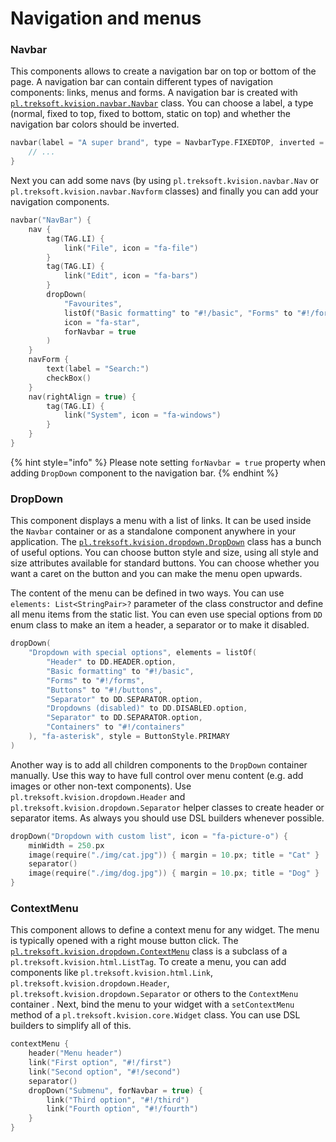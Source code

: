 # Navigation and menus

### Navbar

This components allows to create a navigation bar on top or bottom of the page. A navigation bar can contain different types of navigation components: links, menus and forms. A navigation bar is created with [`pl.treksoft.kvision.navbar.Navbar`](https://rjaros.github.io/kvision/api/pl.treksoft.kvision.navbar/-navbar/index.html) class. You can choose a label, a type \(normal, fixed to top, fixed to bottom, static on top\) and whether the navigation bar colors should be inverted.

```kotlin
navbar(label = "A super brand", type = NavbarType.FIXEDTOP, inverted = true) {
    // ...
}
```

Next you can add some navs \(by using `pl.treksoft.kvision.navbar.Nav`  or `pl.treksoft.kvision.navbar.Navform` classes\)  and finally you can add your navigation components. 

```kotlin
navbar("NavBar") {
    nav {
        tag(TAG.LI) {
            link("File", icon = "fa-file")
        }
        tag(TAG.LI) {
            link("Edit", icon = "fa-bars")
        }
        dropDown(
            "Favourites",
            listOf("Basic formatting" to "#!/basic", "Forms" to "#!/forms"),
            icon = "fa-star",
            forNavbar = true
        )
    }
    navForm {
        text(label = "Search:")
        checkBox()
    }
    nav(rightAlign = true) {
        tag(TAG.LI) {
            link("System", icon = "fa-windows")
        }
    }
}
```

{% hint style="info" %}
Please note setting `forNavbar = true` property when adding `DropDown` component to the navigation bar.
{% endhint %}

### DropDown

This component displays a menu with a list of links. It can be used inside the `Navbar` container or as a  standalone component anywhere in your application. The [`pl.treksoft.kvision.dropdown.DropDown`](https://rjaros.github.io/kvision/api/pl.treksoft.kvision.dropdown/-drop-down/index.html) class has a bunch of useful options. You can choose button style and size, using all style and size attributes available for standard buttons. You can choose whether you want a caret on the button and you can make the menu open upwards.

The content of the menu can be defined in two ways. You can use `elements: List<StringPair>?` parameter of the class constructor and define all menu items from the static list. You can even use special options from `DD` enum class to make an item a header, a separator or to make it disabled.

```kotlin
dropDown(
    "Dropdown with special options", elements = listOf(
        "Header" to DD.HEADER.option,
        "Basic formatting" to "#!/basic",
        "Forms" to "#!/forms",
        "Buttons" to "#!/buttons",
        "Separator" to DD.SEPARATOR.option,
        "Dropdowns (disabled)" to DD.DISABLED.option,
        "Separator" to DD.SEPARATOR.option,
        "Containers" to "#!/containers"
    ), "fa-asterisk", style = ButtonStyle.PRIMARY
)
```

Another way is to add all children components to the `DropDown` container manually. Use this way to have full control over menu content \(e.g. add images or other non-text components\). Use `pl.treksoft.kvision.dropdown.Header` and `pl.treksoft.kvision.dropdown.Separator` helper classes to create header or separator items. As always you should use DSL builders whenever possible.

```kotlin
dropDown("Dropdown with custom list", icon = "fa-picture-o") {
    minWidth = 250.px
    image(require("./img/cat.jpg")) { margin = 10.px; title = "Cat" }
    separator()
    image(require("./img/dog.jpg")) { margin = 10.px; title = "Dog" }
}
```

### ContextMenu

This component allows to define a context menu for any widget. The menu is typically opened with a right mouse button click. The [`pl.treksoft.kvision.dropdown.ContextMenu`](https://rjaros.github.io/kvision/api/pl.treksoft.kvision.dropdown/-context-menu/index.html) class is a subclass of a `pl.treksoft.kvision.html.ListTag`. To create a menu, you can add components like `pl.treksoft.kvision.html.Link`, `pl.treksoft.kvision.dropdown.Header`, `pl.treksoft.kvision.dropdown.Separator` or others to the `ContextMenu` container . Next, bind the menu to your widget with a `setContextMenu` method of a `pl.treksoft.kvision.core.Widget` class. You can use DSL builders to simplify all of this.

```kotlin
contextMenu {
    header("Menu header")
    link("First option", "#!/first")
    link("Second option", "#!/second")
    separator()
    dropDown("Submenu", forNavbar = true) {
        link("Third option", "#!/third")
        link("Fourth option", "#!/fourth")
    }
}
```

